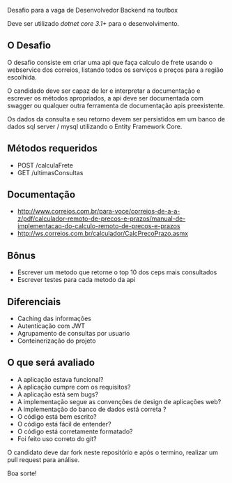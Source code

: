 Desafio para a vaga de Desenvolvedor Backend na toutbox

Deve ser utilizado *dotnet core 3.1+*  para o desenvolvimento.
## O Desafio

O desafio consiste em criar uma api que faça calculo de frete usando o webservice dos correios, listando todos os serviços e preços para a região escolhida.

O candidado deve ser capaz de ler e interpretar a documentação e escrever os métodos apropriados, a api deve ser documentada com swagger ou qualquer outra ferramenta de documentação apis preexistente. 

Os dados da consulta e seu retorno devem ser persistidos em um banco de dados sql server / mysql utilizando o Entity Framework Core.

## Métodos requeridos

* POST /calculaFrete
* GET /ultimasConsultas

## Documentação 

- http://www.correios.com.br/para-voce/correios-de-a-a-z/pdf/calculador-remoto-de-precos-e-prazos/manual-de-implementacao-do-calculo-remoto-de-precos-e-prazos    
- http://ws.correios.com.br/calculador/CalcPrecoPrazo.asmx

## Bônus

* Escrever um metodo que retorne o top 10 dos ceps mais consultados
* Escrever testes para cada metodo da api 

## Diferenciais

* Caching das informações
* Autenticação com JWT
* Agrupamento de consultas por usuario
* Conteinerização do projeto

## O que será avaliado

* A aplicação estava funcional?
* A aplicação cumpre com os requisitos?
* A aplicação está sem bugs?
* A implementação segue as convenções de design de aplicações web?
* A implementação do banco de dados está correta ?
* O código está bem escrito?
* O código está fácil de entender?
* O código está corretamente formatado?
* Foi feito uso correto do git?


O candidato deve dar fork neste repositório e após o termino, realizar um pull request para análise.

Boa sorte!
